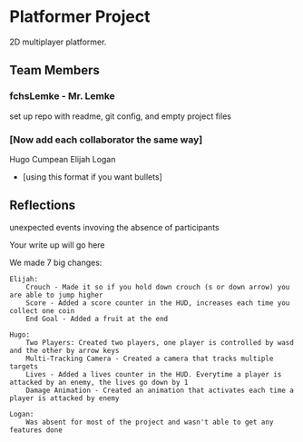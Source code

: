 # Platformer Project
2D multiplayer platformer.


## Team Members
### fchsLemke - Mr. Lemke
set up repo with readme, git config, and empty project files
### [Now add each collaborator the same way]
Hugo Cumpean
Elijah
Logan
* [using this format if you want bullets]


## Reflections
unexpected events invoving the absence of participants

Your write up will go here

We made 7 big changes:

	Elijah:
		Crouch - Made it so if you hold down crouch (s or down arrow) you are able to jump higher
		Score - Added a score counter in the HUD, increases each time you collect one coin
		End Goal - Added a fruit at the end

	Hugo:
		Two Players: Created two players, one player is controlled by wasd and the other by arrow keys
		Multi-Tracking Camera - Created a camera that tracks multiple targets
		Lives - Added a lives counter in the HUD. Everytime a player is attacked by an enemy, the lives go down by 1
		Damage Animation - Created an animation that activates each time a player is attacked by enemy
		
	Logan:
		Was absent for most of the project and wasn't able to get any features done
